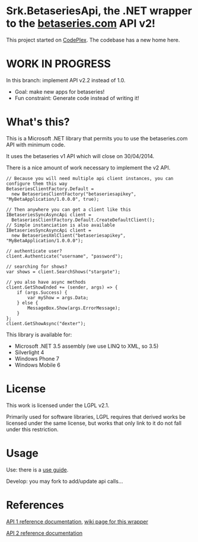 Srk.BetaseriesApi, the .NET wrapper to the [betaseries.com](http://www.betaseries.com/) API v2!
========================

This project started on [CodePlex](https://betaseries.codeplex.com/). The codebase has a new home here.

WORK IN PROGRESS
============

In this branch: implement API v2.2 instead of 1.0.

* Goal: make new apps for betaseries!
* Fun constraint: Generate code instead of writing it!

What's this?
============

This is a Microsoft .NET library that permits you to use the betaseries.com API with minimum code.

It uses the betaseries v1 API which will close on 30/04/2014.

There is a nice amount of work necessary to implement the v2 API.

	// Because you will need multiple api client instances, you can configure them this way
	BetaseriesClientFactory.Default = 
	  new BetaseriesClientFactory("betaseriesapikey", "MyBetaApplication/1.0.0.0", true);
	
	// Then anywhere you can get a client like this
	IBetaseriesSyncAsyncApi client = 
	  BetaseriesClientFactory.Default.CreateDefaultClient();
	// Simple instanciation is also available
	IBetaseriesSyncAsyncApi client = 
	  new BetaseriesXmlClient("betaseriesapikey", "MyBetaApplication/1.0.0.0");
	
	// authenticate user?
	client.Authenticate("username", "password");
	
	// searching for shows?
	var shows = client.SearchShows("stargate");
	
	// you also have async methods
	client.GetShowEnded += (sender, args) => {
	    if (args.Success) {
	        var myShow = args.Data;
	    } else {
	        MessageBox.Show(args.ErrorMessage);
	    }
	};
	client.GetShowAsync("dexter");

This library is available for:

 * Microsoft .NET 3.5 assembly (we use LINQ to XML, so 3.5)
 * Silverlight 4 
 * Windows Phone 7
 * Windows Mobile 6 

License
=======

This work is licensed under the LGPL v2.1.

Primarily used for software libraries, LGPL requires that derived works be licensed under the same license, but works that only link to it do not fall under this restriction. 

Usage
========

Use: there is a [use guide](UseGuide.md).

Develop: you may fork to add/update api calls...  

References
============

[API 1 reference documentation](http://www.betaseries.com/wiki/Documentation), [wiki page for this wrapper](http://www.betaseries.com/wiki/Srk.BetaseriesApi)

[API 2 reference documentation](http://www.betaseries.com/api/docs)




